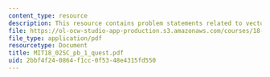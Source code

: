 ```yaml
---
content_type: resource
description: This resource contains problem statements related to vectors.
file: https://ol-ocw-studio-app-production.s3.amazonaws.com/courses/18-02sc-multivariable-calculus-fall-2010/2bbf4f240864f1cc0f5348e4315fd550_MIT18_02SC_pb_1_quest.pdf
file_type: application/pdf
resourcetype: Document
title: MIT18_02SC_pb_1_quest.pdf
uid: 2bbf4f24-0864-f1cc-0f53-48e4315fd550
---
```

